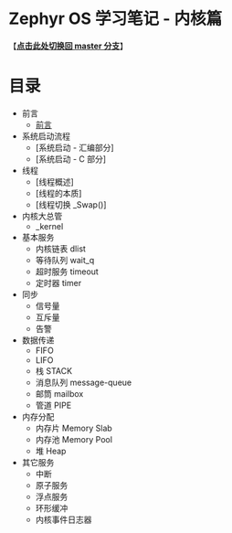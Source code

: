 # Zephyr OS 学习笔记 - 内核篇
【**[点击此处切换回 master 分支](../../tree/master/)**】

# 目录
- 前言
  - [前言](src/preface.rst)
- 系统启动流程
  - [系统启动 - 汇编部分]
  - [系统启动 - C 部分]
- 线程
  - [线程概述]
  - [线程的本质]
  - [线程切换 \_Swap()]
- 内核大总管
  - \_kernel
- 基本服务
  - 内核链表 dlist
  - 等待队列 wait_q
  - 超时服务 timeout
  - 定时器 timer
- 同步
  - 信号量
  - 互斥量
  - 告警
- 数据传递
  - FIFO
  - LIFO
  - 栈 STACK
  - 消息队列 message-queue
  - 邮筒 mailbox
  - 管道 PIPE
- 内存分配
  - 内存片 Memory Slab
  - 内存池 Memory Pool
  - 堆 Heap
- 其它服务
  - 中断
  - 原子服务
  - 浮点服务
  - 环形缓冲
  - 内核事件日志器



